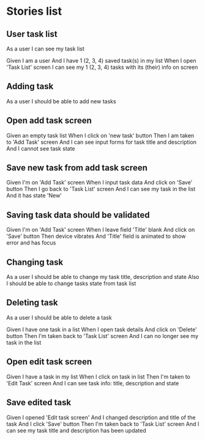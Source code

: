 # Stories list


## User task list
As a user
I can see my task list

Given I am a user
And I have 1 (2, 3, 4) saved task(s) in my list
When I open 'Task List' screen
I can see my 1 (2, 3, 4) tasks with its (their) info on screen

## Adding task
As a user
I should be able to add new tasks

## Open add task screen
Given an empty task list
When I click on 'new task' button
Then I am taken to 'Add Task' screen
And I can see input forms for task title and description
And I cannot see task state

## Save new task from add task screen
Given I'm on 'Add Task' screen
When I input task data
And click on 'Save' button
Then I go back to 'Task List' screen
And I can see my task in the list
And it has state 'New'

## Saving task data should be validated
Given I'm on 'Add Task' screen
When I leave field 'Title' blank
And click on 'Save' button
Then device vibrates 
And 'Title' field is animated to show error and has focus
 
## Changing task
As a user
I should be able to change my task title, description and state
Also I should be able to change tasks state from task list

## Deleting task
As a user 
I should be able to delete a task

Given I have one task in a list
When I open task details
And click on 'Delete' button
Then I'm taken back to 'Task List' screen
And I can no longer see my task in the list


## Open edit task screen
Given I have a task in my list
When I click on task in list
Then I'm taken to 'Edit Task' screen
And I can see task info: title, description and state


## Save edited task
Given I opened 'Edit task screen'
And I changed description and title of the task
And I click 'Save' button
Then I'm taken back to 'Task List' screen
And I can see my task title and description has been updated